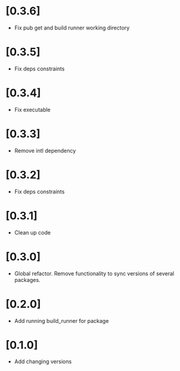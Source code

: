 # [0.3.6]
* Fix pub get and build runner working directory

# [0.3.5]
* Fix deps constraints

# [0.3.4]
* Fix executable

# [0.3.3]
* Remove intl dependency

# [0.3.2]
* Fix deps constraints

# [0.3.1]
* Clean up code

# [0.3.0]
* Global refactor. Remove functionality to sync versions of several packages.

# [0.2.0] 
* Add running build_runner for package

# [0.1.0]
* Add changing versions
